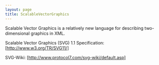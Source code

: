 ```yaml
---
layout: page
title: ScalableVectorGraphics
---
```


Scalable Vector Graphics is a relatively new language for describing two-dimensional graphics in XML.

Scalable Vector Graphics (SVG) 1.1 Specification:  [http://www.w3.org/TR/SVG11/]

SVG-Wiki: [http://www.protocol7.com/svg-wiki/default.asp]

